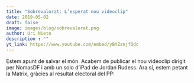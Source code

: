 ```yaml
---
title: "Sobrevalorat: L’esperat nou videoclip"
date: 2019-05-02
draft: false
image: images/blog/sobrevalorat.png
author: Uri Nieto
description : ""
yt_link: https://www.youtube.com/embed/yBYZznjfQdc
---
```


Estem apunt de salvar el món. Acabem de publicar el nou videoclip dirigit per NomasDF i amb un solo d’iPad de Jordan Rudess. Ara sí, estem petant la Matrix, gràcies al resultat electoral del PP:


